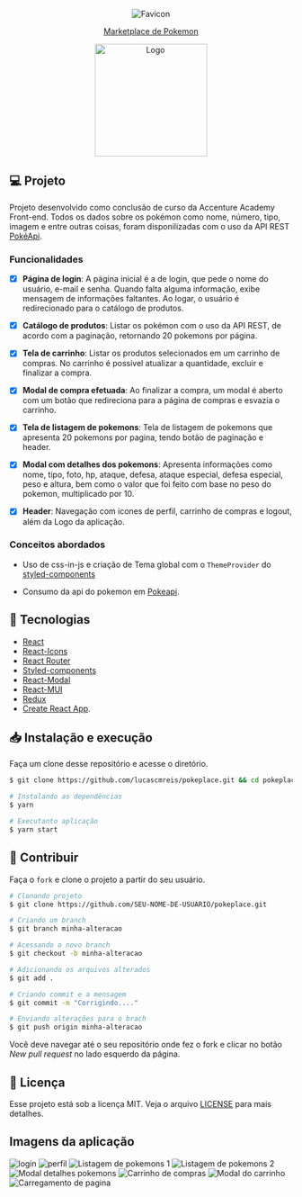 <p align="center">
  <img alt="Favicon" src="https://raw.githubusercontent.com/ravenascampos/pokeapi/Developer/public/favicon.ico"  />
</p>

 <a href="#"><p align="center" fontSize="60px">
  Marketplace de Pokemon </p> </a>


<p align="center">
  <img alt="Logo" src="https://github.com/ravenascampos/pokeapi/blob/Developer/src/assets/images/logo.png?raw=true" width="200px" />
</p>


## 💻 Projeto

Projeto desenvolvido como conclusão de curso da Accenture Academy Front-end. 
Todos os dados sobre os pokémon como nome, número, tipo, imagem e entre outras coisas, foram disponilizadas com o uso da API REST [PokéApi](https://pokeapi.co/).

### Funcionalidades

- [x] **Página de login**: A página inicial é a de login, que pede o nome do usuário, e-mail e senha. Quando falta alguma informação, exibe mensagem de informações faltantes. Ao logar, o usuário é redirecionado para o catálogo de produtos.

- [x] **Catálogo de produtos**: Listar os pokémon com o uso da API REST, de acordo com a paginação, retornando 20 pokemons por página.

- [x] **Tela de carrinho**: Listar os produtos selecionados em um carrinho de compras. No carrinho é possível atualizar a quantidade, excluir e finalizar a compra.

- [x] **Modal de compra efetuada**: Ao finalizar a compra, um modal é aberto com um botão que redireciona para a página de compras e esvazia o carrinho.

- [x] **Tela de listagem de pokemons**: Tela de listagem de pokemons que apresenta 20 pokemons por pagina, tendo botão de paginação e header.

- [x] **Modal com detalhes dos pokemons**: Apresenta informações como nome, tipo, foto, hp, ataque, defesa, ataque especial, defesa especial, peso e altura, bem como o valor que foi feito com base no peso do pokemon, multiplicado por 10.

- [x] **Header**: Navegação com icones de perfil, carrinho de compras e logout, além da Logo da aplicação.


### Conceitos abordados

- Uso de css-in-js e criação de Tema global com o `ThemeProvider` do [styled-components](https://www.styled-components.com/)

- Consumo da api do pokemon em [Pokeapi](https://pokeapi.co/).


## :rocket: Tecnologias

- [React](https://pt-br.reactjs.org/)
- [React-Icons](https://react-icons.netlify.com/)
- [React Router](https://reactrouter.com/web/guides/quick-start)
- [Styled-components](https://www.styled-components.com/)
- [React-Modal](github.com/reactjs/react-modal)
- [React-MUI](https://mui.com/)
- [Redux](https://react-redux.js.org/)
- [Create React App](https://github.com/facebook/create-react-app).


## 📥 Instalação e execução

Faça um clone desse repositório e acesse o diretório.

```bash
$ git clone https://github.com/lucascmreis/pokeplace.git && cd pokeplace
```

```bash
# Instalando as dependências
$ yarn

# Executanto aplicação
$ yarn start

```

## :muscle: Contribuir

Faça o `fork` e clone o projeto a partir do seu usuário.

```bash
# Clonando projeto
$ git clone https://github.com/SEU-NOME-DE-USUARIO/pokeplace.git

# Criando um branch
$ git branch minha-alteracao

# Acessando o novo branch
$ git checkout -b minha-alteracao

# Adicionando os arquivos alterados
$ git add .

# Criando commit e a mensagem
$ git commit -m "Corrigindo...."

# Enviando alterações para o brach
$ git push origin minha-alteracao
```

Você deve navegar até o seu repositório onde fez o fork e clicar no botão _New pull request_ no lado esquerdo da página.

## 📝 Licença

Esse projeto está sob a licença MIT. Veja o arquivo [LICENSE](LICENSE.md) para mais detalhes.

## Imagens da aplicação

<img alt="login" src="https://github.com/ravenascampos/pokeapi/blob/master/screenshoots/tela%20de%20login.png?raw=true" />
<img alt="perfil" src="https://github.com/ravenascampos/pokeapi/blob/master/screenshoots/perfil.png?raw=true"  />
<img alt="Listagem de pokemons 1" src="https://github.com/ravenascampos/pokeapi/blob/master/screenshoots/listagem%20de%20pokemons%201.png?raw=true"  />
<img alt="Listagem de pokemons 2" src="https://github.com/ravenascampos/pokeapi/blob/master/screenshoots/listagem%20de%20pokemons%202.png?raw=true"  />
<img alt="Modal detalhes pokemons" src="https://github.com/ravenascampos/pokeapi/blob/master/screenshoots/modal%20detalhes%20pokemon.png?raw=true"  />
<img alt="Carrinho de compras" src="https://github.com/ravenascampos/pokeapi/blob/master/screenshoots/carrinho%20de%20compras.png?raw=true"  />
<img alt="Modal do carrinho" src="https://github.com/ravenascampos/pokeapi/blob/master/screenshoots/modal%20carrinho.png?raw=true"  />
<img alt="Carregamento de pagina" src="https://github.com/ravenascampos/pokeapi/blob/master/screenshoots/carregamento.png?raw=true"  />
